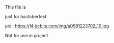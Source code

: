 This file is

just for hactoberfest

pic : https://f4.bcbits.com/img/a0581223702_10.jpg

Not for use in project
